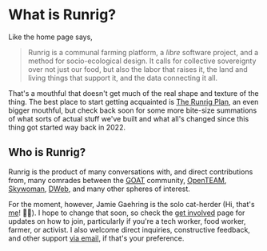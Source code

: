 # What is Runrig?
Like the home page says,

> Runrig is a communal farming platform, a _libre_ software project, and a
> method for socio-ecological design. It calls for collective sovereignty over
> not just our food, but also the labor that raises it, the land and living
> things that support it, and the data connecting it all.

That's a mouthful that doesn't get much of the real shape and texture of the
thing. The best place to start getting acquainted is [The Runrig Plan], an even
bigger mouthful, but check back soon for some more bite-size summations of what
sorts of actual stuff we've built and what all's changed since this thing got
started way back in 2022.

[The Runrig Plan]: /posts/the-runrig-plan-for-socio-ecological-design.md

## Who is Runrig?
Runrig is the product of many conversations with, and direct contributions from,
many comrades between the [GOAT] community, [OpenTEAM], [Skywoman], [DWeb], and
many other spheres of interest.

For the moment, however, Jamie Gaehring is the solo cat-herder (Hi, that's [me]!
&#128075;&#127995;). I hope to change that soon, so check the [get involved]
page for updates on how to join, particularly if you're a tech worker, food
worker, farmer, or activist. I also welcome direct inquiries, constructive
feedback, and other support [via email], if that's your preference.

[GOAT]: https://goatech.org
[OpenTEAM]: https://openteam.community/
[Skywoman]: https://www.patreon.com/skywoman
[DWeb]: https://dwebcamp.org
[me]: https://jgaehring.com
[get involved]: ./get-involved
[via email]: mailto:jamie@rurnig.org
